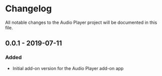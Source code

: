 # Changelog
All notable changes to the Audio Player project will be documented in this file.

## 0.0.1 - 2019-07-11

### Added
- Initial add-on version for the Audio Player add-on app
